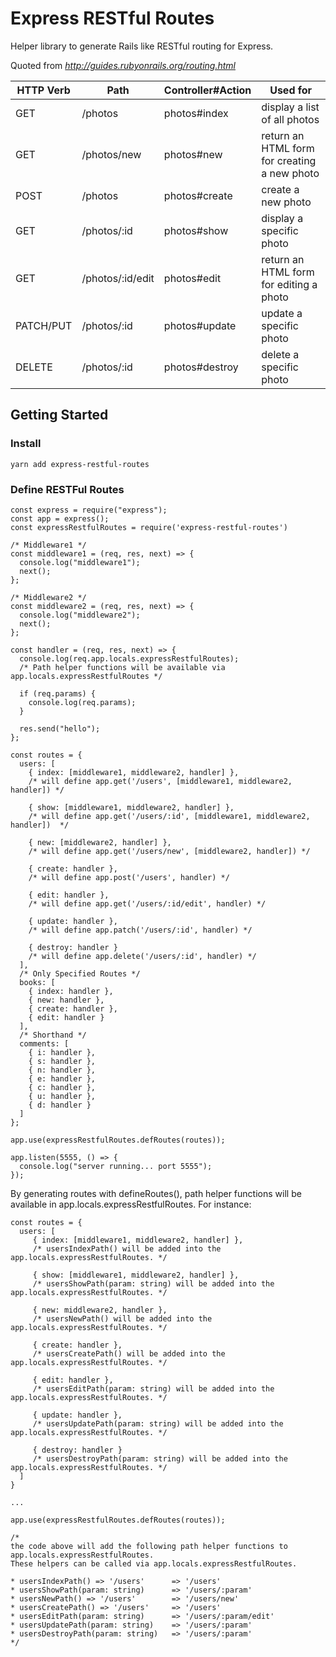 # Express RESTful Routes

Helper library to generate Rails like RESTful routing for Express.

Quoted from <cite>http://guides.rubyonrails.org/routing.html</cite>

<table>
  <thead>
    <tr>
      <th>HTTP Verb</th>
      <th>Path</th>
      <th>Controller#Action</th>
      <th>Used for</th>
    </tr>
  </thead>
  <tbody>
    <tr>
      <td>GET</td>
      <td>/photos</td>
      <td>photos#index</td>
      <td>display a list of all photos</td>
    </tr>
    <tr>
      <td>GET</td>
      <td>/photos/new</td>
      <td>photos#new</td>
      <td>return an HTML form for creating a new photo</td>
    </tr>
    <tr>
      <td>POST</td>
      <td>/photos</td>
      <td>photos#create</td>
      <td>create a new photo</td>
    </tr>
    <tr>
      <td>GET</td>
      <td>/photos/:id</td>
      <td>photos#show</td>
      <td>display a specific photo</td>
    </tr>
    <tr>
      <td>GET</td>
      <td>/photos/:id/edit</td>
      <td>photos#edit</td>
      <td>return an HTML form for editing a photo</td>
    </tr>
    <tr>
      <td>PATCH/PUT</td>
      <td>/photos/:id</td>
      <td>photos#update</td>
      <td>update a specific photo</td>
    </tr>
    <tr>
      <td>DELETE</td>
      <td>/photos/:id</td>
      <td>photos#destroy</td>
      <td>delete a specific photo</td>
    </tr>
  </tbody>
</table>

## Getting Started

### Install

```
yarn add express-restful-routes
```

### Define RESTFul Routes

```
const express = require("express");
const app = express();
const expressRestfulRoutes = require('express-restful-routes')

/* Middleware1 */
const middleware1 = (req, res, next) => {
  console.log("middleware1");
  next();
};

/* Middleware2 */
const middleware2 = (req, res, next) => {
  console.log("middleware2");
  next();
};

const handler = (req, res, next) => {
  console.log(req.app.locals.expressRestfulRoutes);
  /* Path helper functions will be available via app.locals.expressRestfulRoutes */

  if (req.params) {
    console.log(req.params);
  }

  res.send("hello");
};

const routes = {
  users: [
    { index: [middleware1, middleware2, handler] },
    /* will define app.get('/users', [middleware1, middleware2, handler]) */

    { show: [middleware1, middleware2, handler] },
    /* will define app.get('/users/:id', [middleware1, middleware2, handler])  */

    { new: [middleware2, handler] },
    /* will define app.get('/users/new', [middleware2, handler]) */

    { create: handler },
    /* will define app.post('/users', handler) */

    { edit: handler },
    /* will define app.get('/users/:id/edit', handler) */

    { update: handler },
    /* will define app.patch('/users/:id', handler) */

    { destroy: handler }
    /* will define app.delete('/users/:id', handler) */
  ],
  /* Only Specified Routes */
  books: [
    { index: handler },
    { new: handler },
    { create: handler },
    { edit: handler }
  ],
  /* Shorthand */
  comments: [
    { i: handler },
    { s: handler },
    { n: handler },
    { e: handler },
    { c: handler },
    { u: handler },
    { d: handler }
  ]
};

app.use(expressRestfulRoutes.defRoutes(routes));

app.listen(5555, () => {
  console.log("server running... port 5555");
});
```

By generating routes with defineRoutes(), path helper functions will be available in app.locals.expressRestfulRoutes.
For instance:

```
const routes = {
  users: [
     { index: [middleware1, middleware2, handler] },
     /* usersIndexPath() will be added into the app.locals.expressRestfulRoutes. */

     { show: [middleware1, middleware2, handler] },
     /* usersShowPath(param: string) will be added into the app.locals.expressRestfulRoutes. */

     { new: middleware2, handler },
     /* usersNewPath() will be added into the app.locals.expressRestfulRoutes. */

     { create: handler },
     /* usersCreatePath() will be added into the app.locals.expressRestfulRoutes. */

     { edit: handler },
     /* usersEditPath(param: string) will be added into the app.locals.expressRestfulRoutes. */

     { update: handler },
     /* usersUpdatePath(param: string) will be added into the app.locals.expressRestfulRoutes. */

     { destroy: handler }
     /* usersDestroyPath(param: string) will be added into the app.locals.expressRestfulRoutes. */
  ]
}

...

app.use(expressRestfulRoutes.defRoutes(routes));

/*
the code above will add the following path helper functions to app.locals.expressRestfulRoutes.
These helpers can be called via app.locals.expressRestfulRoutes.

* usersIndexPath() => '/users'      => '/users'
* usersShowPath(param: string)      => '/users/:param'
* usersNewPath() => '/users'        => '/users/new'
* usersCreatePath() => '/users'     => '/users'
* usersEditPath(param: string)      => '/users/:param/edit'
* usersUpdatePath(param: string)    => '/users/:param'
* usersDestroyPath(param: string)   => '/users/:param'
*/
```
